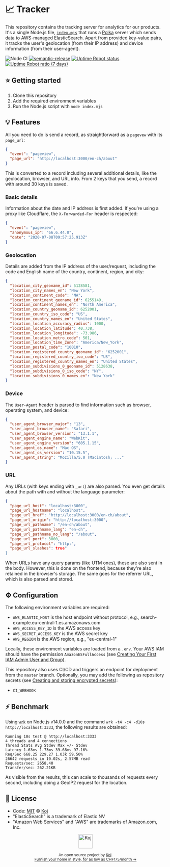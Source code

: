 # 📈 Tracker

This repository contains the tracking server for analytics for our products. It's a single Node.js file, [`index.mjs`](./index.mjs) that runs a [Polka](https://github.com/lukeed/polka) server which sends data to AWS-managed ElasticSearch. Apart from provided key-value pairs, it tracks the user's geolocation (from their IP address) and device information (from their user-agent).

![Node CI](https://github.com/koj-co/tracker/workflows/Node%20CI/badge.svg)
[![semantic-release](https://img.shields.io/badge/%20%20%F0%9F%93%A6%F0%9F%9A%80-semantic--release-e10079.svg)](https://github.com/semantic-release/semantic-release)
[![Uptime Robot status](https://img.shields.io/uptimerobot/status/m785536837-7a0d1d81d12cce0c984619c6)](https://koj.co)
[![Uptime Robot ratio (7 days)](https://img.shields.io/uptimerobot/ratio/7/m785536837-7a0d1d81d12cce0c984619c6)](https://status.koj.co)

## ⭐ Getting started

1. Clone this repository
2. Add the required environment variables
3. Run the Node.js script with `node index.mjs`

## 💡 Features

All you need to do is send a record, as straightforward as a `pagevew` with its `page_url`:

```json
{
  "event": "pageview",
  "page_url": "http://localhost:3000/en-ch/about"
}
```

This is converted to a record including several additional details, like the geolocation, browser, and URL info. From 2 keys that you send, a record with around 30 keys is saved.

### Basic details

Information about the date and IP address is first added. If you're using a proxy like Cloudflare, the `X-Forwarded-For` header is respected:

```json
{
  "event": "pageview",
  "anonymous_ip": "66.6.44.0",
  "date": "2020-07-08T09:57:25.913Z"
}
```

### Geolocation

Details are added from the IP address of the user/request, including the code and English name of the country, continent, region, and city:

```json
{
  "location_city_geoname_id": 5128581,
  "location_city_names_en": "New York",
  "location_continent_code": "NA",
  "location_continent_geoname_id": 6255149,
  "location_continent_names_en": "North America",
  "location_country_geoname_id": 6252001,
  "location_country_iso_code": "US",
  "location_country_names_en": "United States",
  "location_location_accuracy_radius": 1000,
  "location_location_latitude": 40.738,
  "location_location_longitude": -73.986,
  "location_location_metro_code": 501,
  "location_location_time_zone": "America/New_York",
  "location_postal_code": "10010",
  "location_registered_country_geoname_id": "6252001",
  "location_registered_country_iso_code": "US",
  "location_registered_country_names_en": "United States",
  "location_subdivisions_0_geoname_id": 5128638,
  "location_subdivisions_0_iso_code": "NY",
  "location_subdivisions_0_names_en": "New York"
}
```

### Device

The `User-Agent` header is parsed to find information such as browser, operating system, and device:

```json
{
  "user_agent_browser_major": "13",
  "user_agent_browser_name": "Safari",
  "user_agent_browser_version": "13.1.1",
  "user_agent_engine_name": "WebKit",
  "user_agent_engine_version": "605.1.15",
  "user_agent_os_name": "Mac OS",
  "user_agent_os_version": "10.15.5",
  "user_agent_string": "Mozilla/5.0 (Macintosh; ..."
}
```

### URL

Any URLs (with keys ending with `_url`) are also parsed. You even get details about the path with and without the language parameter:

```json
{
  "page_url_host": "localhost:3000",
  "page_url_hostname": "localhost",
  "page_url_href": "http://localhost:3000/en-ch/about",
  "page_url_origin": "http://localhost:3000",
  "page_url_pathname": "/en-ch/about",
  "page_url_pathname_lang": "en-ch",
  "page_url_pathname_no_lang": "/about",
  "page_url_port": 3000,
  "page_url_protocol": "http:",
  "page_url_slashes": true"
}
```
When URLs have any query params (like UTM ones), these are also sent in the body. However, this is done on the frontend, because they're also retained in the browser's storage. The same goes for the referrer URL, which is also parsed and stored.

## ⚙️ Configuration

The following environment variables are required:

- `AWS_ELASTIC_HOST` is the host endpoint without protocol, e.g., search-example.eu-central-1.es.amazonaws.com
- `AWS_ACCESS_KEY_ID` is the AWS access key
- `AWS_SECRET_ACCESS_KEY` is the AWS secret key
- `AWS_REGION` is the AWS region, e.g., "eu-central-1"

Locally, these environment variables are loaded from a `.env`. Your AWS IAM should have the permission `AmazonESFullAccess` (see [Creating Your First IAM Admin User and Group](https://docs.aws.amazon.com/IAM/latest/UserGuide/getting-started_create-admin-group.html)).

This repository also uses CI/CD and triggers an endpoint for deployment from the `master` branch. Optionally, you may add the following as repository secrets (see [Creating and storing encrypted secrets](https://docs.github.com/en/actions/configuring-and-managing-workflows/creating-and-storing-encrypted-secrets)):

- `CI_WEBHOOK`

## ⚡ Benchmark

Using [`wrk`](https://github.com/wg/wrk) on Node.js v14.0.0 and the command `wrk -t4 -c4 -d10s http://localhost:3333`, the following results are obtained:

```
Running 10s test @ http://localhost:3333
4 threads and 4 connections
Thread Stats Avg Stdev Max +/- Stdev
Latency 1.63ms 1.73ms 39.68ms 97.16%
Req/Sec 668.25 229.27 1.03k 59.50%
26642 requests in 10.02s, 2.57MB read
Requests/sec: 2658.40
Transfer/sec: 262.21KB
```

As visible from the results, this can scale to thousands of requests every second, including doing a GeoIP2 request for the location.

## 📄 License

- Code: [MIT](./LICENSE) © [Koj](https://joinkoj.com)
- "ElasticSearch" is a trademark of Elastic NV
- "Amazon Web Services" and "AWS" are trademarks of Amazon.com, Inc.

<p align="center">
  <a href="https://koj.co">
    <img width="44" alt="Koj" src="https://kojcdn.com/v1593890002/website-v2/logo_mcxuwq.svg">
  </a>
</p>
<p align="center">
  <sub>An open source project by <a href="https://koj.co">Koj</a>. <br> <a href="https://koj.co">Furnish your home in style, for as low as CHF175/month →</a></sub>
</p>
